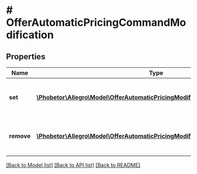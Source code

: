 # # OfferAutomaticPricingCommandModification

## Properties

Name | Type | Description | Notes
------------ | ------------- | ------------- | -------------
**set** | [**\Phobetor\Allegro\Model\OfferAutomaticPricingModificationSetSetInner[]**](OfferAutomaticPricingModificationSetSetInner.md) | List of marketplaces to which the rules will be added. | [optional]
**remove** | [**\Phobetor\Allegro\Model\OfferAutomaticPricingModificationRemoveRemoveInner[]**](OfferAutomaticPricingModificationRemoveRemoveInner.md) | List of marketplaces from which rules will be removed. | [optional]

[[Back to Model list]](../../README.md#models) [[Back to API list]](../../README.md#endpoints) [[Back to README]](../../README.md)
